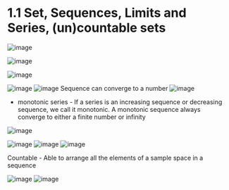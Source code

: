 # 1.1 Set, Sequences, Limits and Series, (un)countable sets

![image](media/Intro-Syllabus_1.1-Set,-Sequences,-Limits-and-Series-(un)countable-sets-image1.png)

![image](media/Intro-Syllabus_1.1-Set,-Sequences,-Limits-and-Series-(un)countable-sets-image2.png)

![image](media/Intro-Syllabus_1.1-Set,-Sequences,-Limits-and-Series-(un)countable-sets-image3.png)

![image](media/Intro-Syllabus_1.1-Set,-Sequences,-Limits-and-Series-(un)countable-sets-image4.png)
![image](media/Intro-Syllabus_1.1-Set,-Sequences,-Limits-and-Series-(un)countable-sets-image5.png)
Sequence can converge to a number
![image](media/Intro-Syllabus_1.1-Set,-Sequences,-Limits-and-Series-(un)countable-sets-image6.png)

- monotonic series - If a series is an increasing sequence or decreasing sequence, we call it monotonic. A monotonic sequence always converge to either a finite number or infinity

![image](media/Intro-Syllabus_1.1-Set,-Sequences,-Limits-and-Series-(un)countable-sets-image7.png)

![image](media/Intro-Syllabus_1.1-Set,-Sequences,-Limits-and-Series-(un)countable-sets-image8.png)
![image](media/Intro-Syllabus_1.1-Set,-Sequences,-Limits-and-Series-(un)countable-sets-image9.png)
![image](media/Intro-Syllabus_1.1-Set,-Sequences,-Limits-and-Series-(un)countable-sets-image10.png)

Countable - Able to arrange all the elements of a sample space in a sequence

![image](media/Intro-Syllabus_1.1-Set,-Sequences,-Limits-and-Series-(un)countable-sets-image11.png)
![image](media/Intro-Syllabus_1.1-Set,-Sequences,-Limits-and-Series-(un)countable-sets-image12.png)
